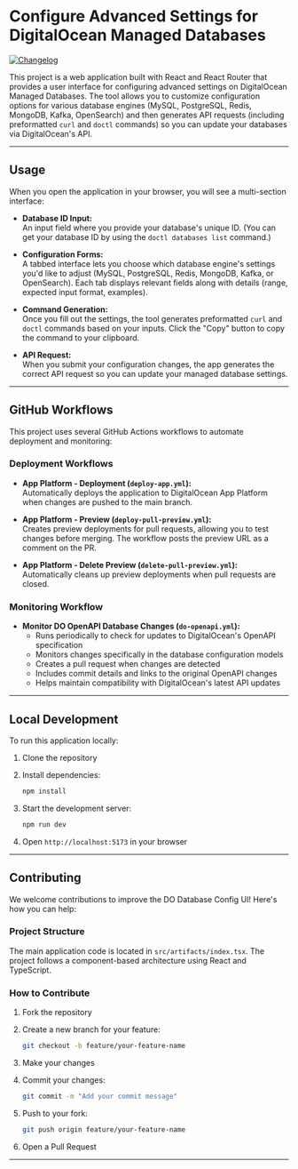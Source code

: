 # Configure Advanced Settings for DigitalOcean Managed Databases

[![Changelog](https://img.shields.io/github/v/release/jkpe/do-db-config-ui?include_prereleases&label=changelog)](https://github.com/jkpe/do-db-config-ui/releases)

This project is a web application built with React and React Router that provides a user interface for configuring advanced settings on DigitalOcean Managed Databases. The tool allows you to customize configuration options for various database engines (MySQL, PostgreSQL, Redis, MongoDB, Kafka, OpenSearch) and then generates API requests (including preformatted `curl` and `doctl` commands) so you can update your databases via DigitalOcean's API.

---

## Usage

When you open the application in your browser, you will see a multi-section interface:

- **Database ID Input:**  
  An input field where you provide your database's unique ID. (You can get your database ID by using the `doctl databases list` command.)

- **Configuration Forms:**  
  A tabbed interface lets you choose which database engine's settings you'd like to adjust (MySQL, PostgreSQL, Redis, MongoDB, Kafka, or OpenSearch). Each tab displays relevant fields along with details (range, expected input format, examples).

- **Command Generation:**  
  Once you fill out the settings, the tool generates preformatted `curl` and `doctl` commands based on your inputs. Click the "Copy" button to copy the command to your clipboard.

- **API Request:**  
  When you submit your configuration changes, the app generates the correct API request so you can update your managed database settings.

---

## GitHub Workflows

This project uses several GitHub Actions workflows to automate deployment and monitoring:

### Deployment Workflows

- **App Platform - Deployment (`deploy-app.yml`):**  
  Automatically deploys the application to DigitalOcean App Platform when changes are pushed to the main branch.

- **App Platform - Preview (`deploy-pull-preview.yml`):**  
  Creates preview deployments for pull requests, allowing you to test changes before merging. The workflow posts the preview URL as a comment on the PR.

- **App Platform - Delete Preview (`delete-pull-preview.yml`):**  
  Automatically cleans up preview deployments when pull requests are closed.

### Monitoring Workflow

- **Monitor DO OpenAPI Database Changes (`do-openapi.yml`):**  
  - Runs periodically to check for updates to DigitalOcean's OpenAPI specification
  - Monitors changes specifically in the database configuration models
  - Creates a pull request when changes are detected
  - Includes commit details and links to the original OpenAPI changes
  - Helps maintain compatibility with DigitalOcean's latest API updates

---

## Local Development

To run this application locally:

1. Clone the repository
2. Install dependencies:

   ```bash
   npm install
   ```

3. Start the development server:

   ```bash
   npm run dev
   ```

4. Open `http://localhost:5173` in your browser

---

## Contributing

We welcome contributions to improve the DO Database Config UI! Here's how you can help:

### Project Structure

The main application code is located in `src/artifacts/index.tsx`. The project follows a component-based architecture using React and TypeScript.

### How to Contribute

1. Fork the repository
2. Create a new branch for your feature:

   ```bash
   git checkout -b feature/your-feature-name
   ```

3. Make your changes
4. Commit your changes:

   ```bash
   git commit -m "Add your commit message"
   ```

5. Push to your fork:

   ```bash
   git push origin feature/your-feature-name
   ```

6. Open a Pull Request

---
